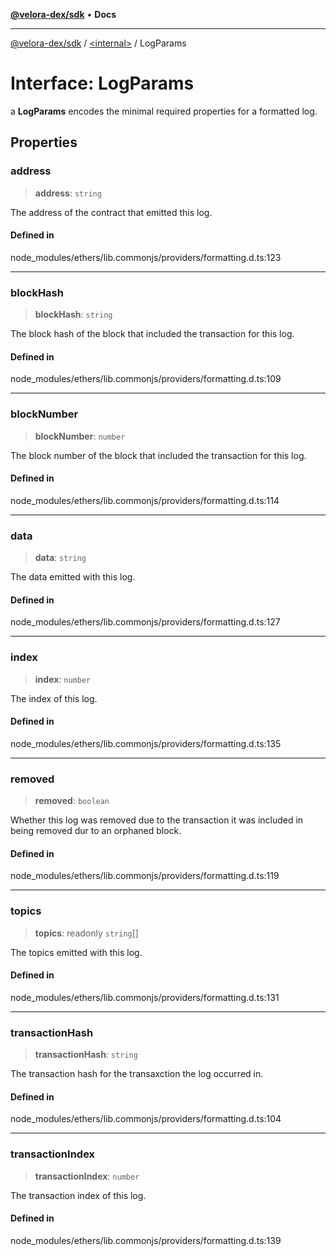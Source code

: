 [**@velora-dex/sdk**](../../README.md) • **Docs**

***

[@velora-dex/sdk](../../globals.md) / [\<internal\>](../README.md) / LogParams

# Interface: LogParams

a **LogParams** encodes the minimal required properties for a
 formatted log.

## Properties

### address

> **address**: `string`

The address of the contract that emitted this log.

#### Defined in

node\_modules/ethers/lib.commonjs/providers/formatting.d.ts:123

***

### blockHash

> **blockHash**: `string`

The block hash of the block that included the transaction for this
 log.

#### Defined in

node\_modules/ethers/lib.commonjs/providers/formatting.d.ts:109

***

### blockNumber

> **blockNumber**: `number`

The block number of the block that included the transaction for this
 log.

#### Defined in

node\_modules/ethers/lib.commonjs/providers/formatting.d.ts:114

***

### data

> **data**: `string`

The data emitted with this log.

#### Defined in

node\_modules/ethers/lib.commonjs/providers/formatting.d.ts:127

***

### index

> **index**: `number`

The index of this log.

#### Defined in

node\_modules/ethers/lib.commonjs/providers/formatting.d.ts:135

***

### removed

> **removed**: `boolean`

Whether this log was removed due to the transaction it was included
 in being removed dur to an orphaned block.

#### Defined in

node\_modules/ethers/lib.commonjs/providers/formatting.d.ts:119

***

### topics

> **topics**: readonly `string`[]

The topics emitted with this log.

#### Defined in

node\_modules/ethers/lib.commonjs/providers/formatting.d.ts:131

***

### transactionHash

> **transactionHash**: `string`

The transaction hash for the transaxction the log occurred in.

#### Defined in

node\_modules/ethers/lib.commonjs/providers/formatting.d.ts:104

***

### transactionIndex

> **transactionIndex**: `number`

The transaction index of this log.

#### Defined in

node\_modules/ethers/lib.commonjs/providers/formatting.d.ts:139
